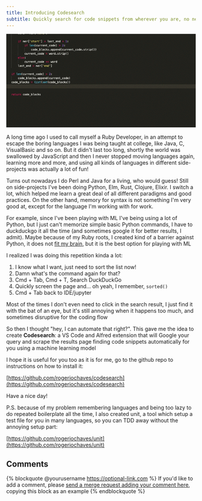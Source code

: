 ```yaml
---
title: Introducing Codesearch
subtitle: Quickly search for code snippets from wherever you are, no need to switch to the browser and disrupt your flow
---
```


![](../img/codesearch.gif)

A long time ago I used to call myself a Ruby Developer, in an attempt to escape the boring languages I was being taught at college, like Java, C, VisualBasic and so on. But it didn't last too long, shortly the world was swallowed by JavaScript and then I never stopped moving languages again, learning more and more, and using all kinds of languages in different side-projects was actually a lot of fun!

Turns out nowadays I do Perl and Java for a living, who would guess! Still on side-projects I've been doing Python, Elm, Rust, Clojure, Elixir. I switch a lot, which helped me learn a great deal of all different paradigms and good practices. On the other hand, memory for syntax is not something I'm very good at, except for the language I'm working with for work.

For example, since I've been playing with ML I've being using a lot of Python, but I just can't memorize simple basic Python commands, I have to duckduckgo it all the time (and sometimes google it for better results, I admit). Maybe because of my Ruby roots, I created kind of a barrier against Python, it does not [fit my brain](https://www.linuxjournal.com/article/4731), but it is the best option for playing with ML

I realized I was doing this repetition kinda a lot:
1) I know what I want, just need to sort the list now!
2) Damn what's the command again for that?
3) Cmd + Tab, Cmd + T, Search DuckDuckGo
4) Quickly screen the page and... oh yeah, I remember, `sorted()`
5) Cmd + Tab back to IDE/jupyter

Most of the times I don't even need to click in the search result, I just find it with the bat of an eye, but it's still annoying when it happens too much, and sometimes disruptive for the coding flow

So then I thought "hey, I can automate that right?". This gave me the idea to create **Codesearch**: a VS Code and Alfred extension that will Google your query and scrape the results page finding code snippets automatically for you using a machine learning model

I hope it is useful for you too as it is for me, go to the github repo to instructions on how to install it:

[https://github.com/rogeriochaves/codesearch](https://github.com/rogeriochaves/codesearch)

Have a nice day!

P.S. because of my problem remembering languages and being too lazy to do repeated boilerplate all the time, I also created unit, a tool which setup a test file for you in many languages, so you can TDD away without the annoying setup part:

[https://github.com/rogeriochaves/unit](https://github.com/rogeriochaves/unit)

## Comments

{% blockquote @yourusername https://optional-link.com %}
If you'd like to add a comment, please [send a merge request adding your comment here](https://github.com/rogeriochaves/blog/edit/master/source/_posts/%%filename%%), copying this block as an example
{% endblockquote %}